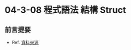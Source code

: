 # 04-3-08 程式語法 結構 Struct

## 前言提要

* Ref. [資料來源](https://michaelchen.tech/golang-programming/struct/)

##